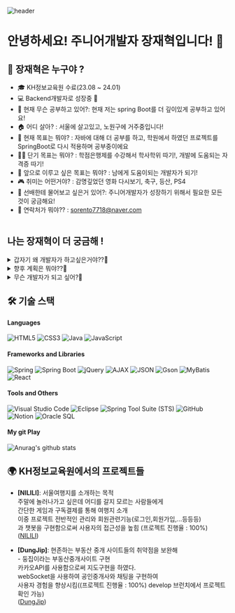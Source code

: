 ![header](https://capsule-render.vercel.app/api?type=waving&color=gradient&height=250&section=header&text=WelCome!&fontSize=90)
# 안녕하세요! 주니어개발자 장재혁입니다! 🚸
## 🙌 장재혁은 누구야 ?   
- 🎓 KH정보교육원 수료(23.08 ~ 24.01)
- 💻 Backend개발자로 성장중 🌱 
- 🏫 현재 무슨 공부하고 있어?: 현재 저는 spring Boot를 더 깊이있게 공부하고 있어요! 
- 🏠 어디 살아? : 서울에 살고있고, 노원구에 거주중입니다!
- 🎯 현재 목표는 뭐야? : 자바에 대해 더 공부를 하고, 학원에서 하였던 프로젝트를 SpringBoot로 다시 적용하며 공부중이에요
- 🏃‍♂️ 단기 목표는 뭐야? : 학점은행제를 수강해서 학사학위 따기!, 개발에 도움되는 자격증 따기!
- 🌟 앞으로 이루고 싶은 목표는 뭐야? : 남에게 도움이되는 개발자가 되기! 
- 🎮 취미는 어떤거야? : 감명깊었던 영화 다시보기, 축구, 등산, PS4
- 💬 선배한테 물어보고 싶은거 있어?: 주니어개발자가 성장하기 위해서 필요한 모든것이 궁금해요!
- 📱 연락처가 뭐야?? : sorento7718@naver.com<br><br>

## 나는 장재혁이 더 궁금해 ! <br>

 <details>
  <summary> 갑자기 왜 개발자가 하고싶은거야??🤔</summary>
  <br>
고등학교를 졸업한 후, 제 인생에 있어 큰 결정들을 내려야 했어요. 삼수 끝에 대학에 들어갔지만, 제가 찾던 길이 아니라는 것을 깨닫고 대학을 중퇴했습니다. 그때 '내가 진정으로 원하는 것이 무엇일까?'라는 질문이 마음속을 지배했죠.

  그러던 중 군대에서 만난 선임이 제 인생에 큰 영향을 주었습니다. 선임은 개발자였고, 선임의 이야기를 자주 들으면서 저도 모르게 개발에 흥미를 느끼게 되었어요. 전역 후, 저는 KH정보교육원에서 코딩을 배우며 개발자의 길로 접어들었습니다.
컴퓨터와 웹사이트에 대한 어릴 적부터의 관심이 저를 이끌었어요. 웹사이트 하나하나가 모두 코드로 만들어진 기능이라는 사실을 알게 되었을 때, 그것은 제게 큰 놀라움이었습니다. 공부하고 알게 된 것들을 코드로 옮겨 실제로 작동하는 것을 보는 것은 저에게 큰 만족감을 주었어요. 머리 속 아이디어를 현실로 만드는 것이 가능하다는 사실은, 저에게 개발이란 분야에 더욱 몰입하게 만들었습니다.
이렇게 저는 제 길을 드디어 찾아서 행복해요. 앞으로도 배움은 계속될 것이며, 이 길을 통해 더 많은 것을 이루고자 해요.
</details>
 
 <details>
  <summary> 향후 계획은 뭐야??🤔</summary>
  <br>
저는 회사에 취직후 학점은행제를 수강을 할거에요 그리고 2학년의 학점을 채우면 저는 방송통신대학교로 편입을 해서 학사학위를 취득할 예정이랍니다. 또한 정보처리기사 자격증을 따서 제가 하는 개발에 대한 전문성을 더 높일예정이에요. 
  많이 늦었다고 생각하시는 분들도 있겠지만 저는 드디어 제가 하고싶은걸 찾았기 때문에 후회를 안해요!
 앞으로 더욱 열심히 살아서 모두들에게 도움이 되고싶습니다!
</details>

<details>
  <summary> 무슨 개발자가 되고 싶어?🤔</summary>
  <br>
저랑 같은 처지에 고민하시는 분들에게 저는 도움이 되고싶어요! 개발에 세계에서 흥미를 느끼는 사람이 있으면 무조건 하라고 추천해줄 위치까지 저는 성장하고 싶어요! 저랑 같은 길을 걷는 사람에게 한치라고 도움이 되는 개발자가 되고싶습니다!
</details>
  
## 🛠 기술 스택

#### Languages
![HTML5](https://img.shields.io/badge/-HTML5-%23E34F26?style=flat&logo=html5&logoColor=white)
![CSS3](https://img.shields.io/badge/-CSS3-%231572B6?style=flat&logo=css3&logoColor=white)
![Java](https://img.shields.io/badge/-Java-%23ED8B00?style=flat&logo=java&logoColor=white)
![JavaScript](https://img.shields.io/badge/-JavaScript-%23F7DF1E?style=flat&logo=javascript&logoColor=black)

#### Frameworks and Libraries
![Spring](https://img.shields.io/badge/-Spring-%236DB33F?style=flat&logo=spring&logoColor=white)
![Spring Boot](https://img.shields.io/badge/Spring_Boot-6DB33F?style=flat&logo=spring-boot&logoColor=white)
![jQuery](https://img.shields.io/badge/-jQuery-%230769AD?style=flat&logo=jquery&logoColor=white)
![AJAX](https://img.shields.io/badge/-AJAX-%23404D59?style=flat)
![JSON](https://img.shields.io/badge/-JSON-%23000000?style=flat&logo=json&logoColor=white)
![Gson](https://img.shields.io/badge/-Gson-%23758A93?style=flat)
![MyBatis](https://img.shields.io/badge/-MyBatis-%23E34F26?style=flat)
![React](https://img.shields.io/badge/-React-%2361DAFB?style=flat&logo=react&logoColor=black)

#### Tools and Others
![Visual Studio Code](https://img.shields.io/badge/-VS%20Code-%23007ACC?style=flat&logo=visual-studio-code&logoColor=white)
![Eclipse](https://img.shields.io/badge/-Eclipse-%232C2255?style=flat&logo=eclipse-ide&logoColor=white)
![Spring Tool Suite (STS)](https://img.shields.io/badge/-Spring%20Tool%20Suite-%236DB33F?style=flat&logo=spring&logoColor=white)
![GitHub](https://img.shields.io/badge/-GitHub-%23181717?style=flat&logo=github&logoColor=white)
![Notion](https://img.shields.io/badge/-Notion-%23000000?style=flat&logo=notion&logoColor=white)
![Oracle SQL](https://img.shields.io/badge/-Oracle%20SQL-%23F80000?style=flat&logo=oracle&logoColor=white)

#### My git Play
![Anurag's github stats](https://github-readme-stats.vercel.app/api?username=JaeHyeok718&show_icons=true&theme=tokyonight)

## 🌍 KH정보교육원에서의 프로젝트들

- **[NILILI]**: 서울여행지를 소개하는 목적  
주말에 놀러나가고 싶은데 어디를 갈지 모르는 사람들에게  
간단한 게임과 구독결제를 통해 여행지 소개   
이중 프로젝트 전반적인 관리와 회원관련기능(로그인,회원가입,...등등등)  
과 챗봇을 구현함으로써 사용자의 접근성을 높힘 (프로젝트 진행율 : 100%)  
 ([NILILI](https://github.com/JaeHyeok718/SemiProject))

- **[DungJip]**: 현존하는 부동산 중개 사이트들의 취약점을 보완해  
          -       둥집이라는 부동산중개사이트 구현  
                  카카오API를 사용함으로써 지도구현을 하였다.  
                  webSocket을 사용하여 공인중개사와 채팅을 구현하여  
                  사용자 경험을 향상시킴((프로젝트 진행율 : 100%) develop 브런치에서 프로젝트 확인 가능)  
              ([DungJip](https://github.com/JaeHyeok718/DungJip))
